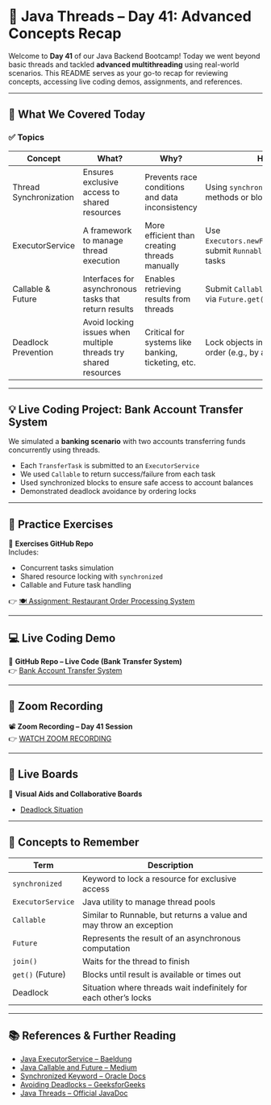 # 🧵 Java Threads – Day 41: Advanced Concepts Recap

Welcome to **Day 41** of our Java Backend Bootcamp! Today we went beyond basic threads and tackled **advanced multithreading** using real-world scenarios. This README serves as your go-to recap for reviewing concepts, accessing live coding demos, assignments, and references.

---

## 📌 What We Covered Today

### ✅ Topics

| Concept                | What?                                                            | Why?                                                                 | How?                                                                                   |
|------------------------|------------------------------------------------------------------|----------------------------------------------------------------------|----------------------------------------------------------------------------------------|
| Thread Synchronization | Ensures exclusive access to shared resources                    | Prevents race conditions and data inconsistency                      | Using `synchronized` keyword on methods or blocks                                      |
| ExecutorService        | A framework to manage thread execution                          | More efficient than creating threads manually                        | Use `Executors.newFixedThreadPool()`, submit `Runnable` or `Callable` tasks            |
| Callable & Future      | Interfaces for asynchronous tasks that return results           | Enables retrieving results from threads                              | Submit `Callable`, retrieve result via `Future.get()`                                  |
| Deadlock Prevention    | Avoid locking issues when multiple threads try shared resources | Critical for systems like banking, ticketing, etc.                   | Lock objects in a consistent order (e.g., by account ID)                               |

---

## 💡 Live Coding Project: Bank Account Transfer System

We simulated a **banking scenario** with two accounts transferring funds concurrently using threads.

- Each `TransferTask` is submitted to an `ExecutorService`
- We used `Callable` to return success/failure from each task
- Used synchronized blocks to ensure safe access to account balances
- Demonstrated deadlock avoidance by ordering locks

---

## 🧪 Practice Exercises

📎 **Exercises GitHub Repo**  
Includes:
- Concurrent tasks simulation
- Shared resource locking with `synchronized`
- Callable and Future task handling


👉 [🍽️ Assignment: Restaurant Order Processing System](https://github.com/FW-Zalando-Java-Backend-Engineer/Restaurant-Order-Processing-System)

---

## 💻 Live Coding Demo

📎 **GitHub Repo – Live Code (Bank Transfer System)**  
👉 [Bank Account Transfer System](https://github.com/FW-Zalando-Java-Backend-Engineer/bank_account_transfer_system)

---

## 🎥 Zoom Recording

📽️ **Zoom Recording – Day 41 Session**  
👉 [WATCH ZOOM RECORDING](https://us06web.zoom.us/rec/share/x7-mpLgENwvJUNlbsUt3kWVJaUHoreyvu5c6dY1v19T2-aLBMHztwy1ALraItpXy.msxsRNBmd2mmD4x_?startTime=1747384986000)

---

## 📂 Live Boards

🧠 **Visual Aids and Collaborative Boards**
- [Deadlock Situation ](https://miro.medium.com/v2/1*pFiainbHT7SfJfEd8wBSyg.png)


---

## 🧠 Concepts to Remember

| Term              | Description                                                                            |
|-------------------|----------------------------------------------------------------------------------------|
| `synchronized`    | Keyword to lock a resource for exclusive access                                        |
| `ExecutorService` | Java utility to manage thread pools                                                    |
| `Callable`        | Similar to Runnable, but returns a value and may throw an exception                    |
| `Future`          | Represents the result of an asynchronous computation                                   |
| `join()`          | Waits for the thread to finish                                                         |
| `get()` (Future)  | Blocks until result is available or times out                                          |
| Deadlock          | Situation where threads wait indefinitely for each other’s locks                       |

---

## 📚 References & Further Reading

- [Java ExecutorService – Baeldung](https://www.baeldung.com/java-executor-service-tutorial)
- [Java Callable and Future – Medium](https://medium.com/@vinciabhinav7/concurrency-in-java-executorservice-future-and-callable-f22a7fbeefe2)
- [Synchronized Keyword – Oracle Docs](https://docs.oracle.com/javase/tutorial/essential/concurrency/locksync.html)
- [Avoiding Deadlocks – GeeksforGeeks](https://www.geeksforgeeks.org/deadlock-in-java-multithreading/)
- [Java Threads – Official JavaDoc](https://docs.oracle.com/javase/8/docs/api/java/lang/Thread.html)




